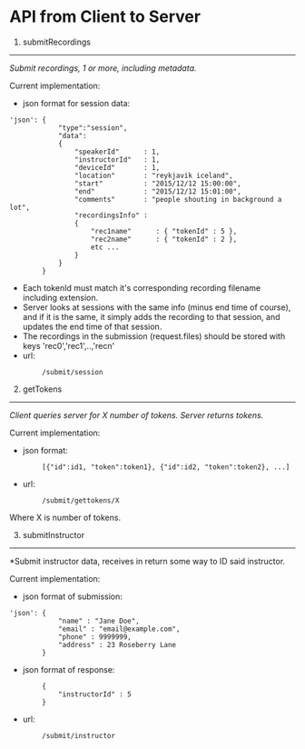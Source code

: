 # API from Client to Server


1. submitRecordings
----------------

*Submit recordings, 1 or more, including metadata.*

Current implementation:
* json format for session data:
```
'json': {    
            "type":"session",
            "data": 
            {
                "speakerId"      : 1,
                "instructorId"   : 1,
                "deviceId"       : 1,
                "location"       : "reykjavik iceland",
                "start"          : "2015/12/12 15:00:00",
                "end"            : "2015/12/12 15:01:00",
                "comments"       : "people shouting in background a lot",
                "recordingsInfo" : 
                {
                    "rec1name"      : { "tokenId" : 5 },
                    "rec2name"      : { "tokenId" : 2 },
                    etc ...                            
                }
            }
        }
```
  * Each tokenId must match it's corresponding recording filename including extension.
  * Server looks at sessions with the same info (minus end time of course), and if it is the same, it simply adds the recording to that session, and updates the end time of that session.
* The recordings in the submission (request.files) should be stored with keys 'rec0','rec1',..,'recn'
* url:
```
        /submit/session
```

2. getTokens
------------

*Client queries server for X number of tokens. Server returns tokens.*

Current implementation:
* json format: 
```
        [{"id":id1, "token":token1}, {"id":id2, "token":token2}, ...]
```
* url:
```
        /submit/gettokens/X
```
Where X is number of tokens.

3. submitInstructor
------------

*Submit instructor data, receives in return some way to ID said instructor.

Current implementation:
* json format of submission:
```
'json': {
            "name" : "Jane Doe",
            "email" : "email@example.com",
            "phone" : 9999999,
            "address" : 23 Roseberry Lane
        }
```
* json format of response:
```
        {
            "instructorId" : 5
        }
```
* url:
```
        /submit/instructor
```